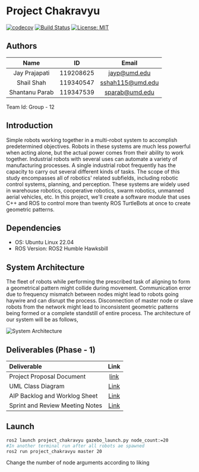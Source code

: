 # Project Chakravyu

[![codecov](https://codecov.io/gh/jayprajapati009/project_chakravyu/branch/iteration_2/graph/badge.svg?token=0C30FZ9SC6)](https://codecov.io/gh/jayprajapati009/project_chakravyubranch/iteration_2)
[![Build Status](https://github.com/jayprajapati009/project_chakravyu/branch/iteration_2/actions/workflows/build_and_coveralls.yml/badge.svg)](https://github.com/ayprajapati009/project_chakravyu/branch/iteration_2/actions/workflows/build_and_coveralls.yml)
[![License: MIT](https://img.shields.io/badge/License-MIT-blue.svg)](https://opensource.org/licenses/MIT)

## Authors

|Name|ID|Email|
|:---:|:---:|:---:|
|Jay Prajapati|119208625|jayp@umd.edu|
|Shail Shah|119340547|sshah115@umd.edu|
|Shantanu Parab|119347539|sparab@umd.edu|

Team Id: Group - 12

## Introduction

Simple robots working together in a multi-robot system to accomplish predetermined objectives. Robots in these systems are much less powerful when acting alone, but the actual power comes from their ability to work together. Industrial robots with several uses can automate a variety of manufacturing processes. A single industrial robot frequently has the capacity to carry out several different kinds of tasks. The scope of this study encompasses all of robotics' related subfields, including robotic control systems, planning, and perception. These systems are widely used in warehouse robotics, cooperative robotics, swarm robotics, unmanned aerial vehicles, etc. In this project, we'll create a software module that uses C++ and ROS to control more than twenty ROS TurtleBots at once to create geometric patterns.

## Dependencies

- OS: Ubuntu Linux 22.04
- ROS Version: ROS2 Humble Hawksbill

## System Architecture

The fleet of robots while performing the prescribed task of aligning to form a geometrical pattern might collide during movement. Communication error due to frequency mismatch between nodes might lead to robots going haywire and can disrupt the process. Disconnection of master node or slave robots from the network might lead to inconsistent geometric patterns being formed or a complete standstill of entire process. The architecture of our system will be as follows,

![System Architecture](https://github.com/jayprajapati009/project_chakravyu/blob/iteration_1/documents/proposed_system_architecture.png)

## Deliverables (Phase - 1)

|Deliverable|Link|
|:---|:---:|
|Project Proposal Document|[link](https://github.com/jayprajapati009/project_chakravyu/blob/iteration_1/documents/Project_Chakravyu_Proposal.pdf)|
|UML Class Diagram|[Link](https://github.com/jayprajapati009/project_chakravyu/blob/iteration_1/UML/initial/class_diagram.png)|
|AIP Backlog and Worklog Sheet|[Link](https://docs.google.com/spreadsheets/d/1fCrZ5zCcu7wbSNEzoXJNjJSVYKHJ8yOg8b6y1aFy0Is/edit?usp=sharing)|
|Sprint and Review Meeting Notes|[Link](https://docs.google.com/document/d/1zADA51S8-DCuGPjZB7dvrBzD6DiS--uvvF-nh4I-Mvw/edit?usp=sharing)|

## Launch

```bash
ros2 launch project_chakravyu gazebo_launch.py node_count:=20
#In another terminal run after all robots ae spawned
ros2 run project_chakravyu master 20
```

Change the number of node arguments according to liking
